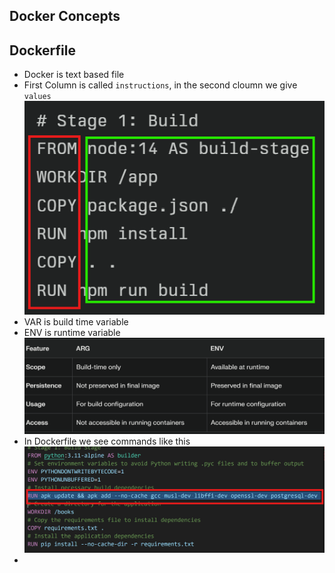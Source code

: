 Docker Concepts
-----------------
## Dockerfile
* Docker is text based file
* First Column is called `instructions`, in the second cloumn we give `values`
![alt text](images/docker2.png)
* VAR is build time variable
* ENV is runtime variable
![alt text](images/docker1.png)
* In Dockerfile we see commands like this
![alt text](images/docker4.png)
* 